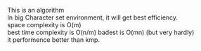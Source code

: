 This is an algorithm</br>
In big Character set environment, it will get best efficiency.</br>
space complexity is O(m) </br>
best time complexity is O(n/m) badest is O(mn) (but very hardly)</br>
it performence better than kmp.
